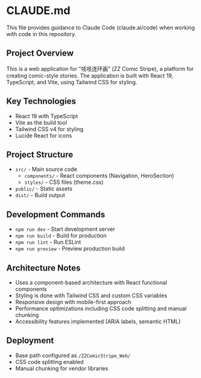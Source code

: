 # CLAUDE.md

This file provides guidance to Claude Code (claude.ai/code) when working with code in this repository.

## Project Overview
This is a web application for "吱吱连环画" (ZZ Comic Stripe), a platform for creating comic-style stories. The application is built with React 19, TypeScript, and Vite, using Tailwind CSS for styling.

## Key Technologies
- React 19 with TypeScript
- Vite as the build tool
- Tailwind CSS v4 for styling
- Lucide React for icons

## Project Structure
- `src/` - Main source code
  - `components/` - React components (Navigation, HeroSection)
  - `styles/` - CSS files (theme.css)
- `public/` - Static assets
- `dist/` - Build output

## Development Commands
- `npm run dev` - Start development server
- `npm run build` - Build for production
- `npm run lint` - Run ESLint
- `npm run preview` - Preview production build

## Architecture Notes
- Uses a component-based architecture with React functional components
- Styling is done with Tailwind CSS and custom CSS variables
- Responsive design with mobile-first approach
- Performance optimizations including CSS code splitting and manual chunking
- Accessibility features implemented (ARIA labels, semantic HTML)

## Deployment
- Base path configured as `/ZZComicStripe_Web/`
- CSS code splitting enabled
- Manual chunking for vendor libraries